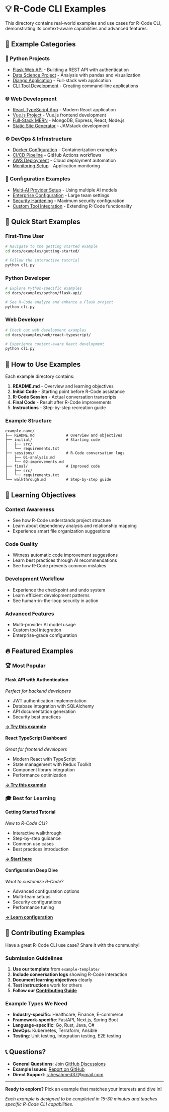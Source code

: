 # 💡 R-Code CLI Examples

This directory contains real-world examples and use cases for R-Code CLI, demonstrating its context-aware capabilities and advanced features.

## 📁 Example Categories

### **🐍 Python Projects**

- [Flask Web API](python/flask-api/) - Building a REST API with authentication
- [Data Science Project](python/data-science/) - Analysis with pandas and visualization
- [Django Application](python/django-app/) - Full-stack web application
- [CLI Tool Development](python/cli-tool/) - Creating command-line applications

### **🌐 Web Development**

- [React TypeScript App](web/react-typescript/) - Modern React application
- [Vue.js Project](web/vue-project/) - Vue.js frontend development
- [Full-Stack MERN](web/mern-stack/) - MongoDB, Express, React, Node.js
- [Static Site Generator](web/static-site/) - JAMstack development

### **⚙️ DevOps & Infrastructure**

- [Docker Configuration](devops/docker-setup/) - Containerization examples
- [CI/CD Pipeline](devops/github-actions/) - GitHub Actions workflows
- [AWS Deployment](devops/aws-deploy/) - Cloud deployment automation
- [Monitoring Setup](devops/monitoring/) - Application monitoring

### **🔧 Configuration Examples**

- [Multi-AI Provider Setup](config/multi-provider/) - Using multiple AI models
- [Enterprise Configuration](config/enterprise/) - Large team settings
- [Security Hardening](config/security/) - Maximum security configuration
- [Custom Tool Integration](config/custom-tools/) - Extending R-Code functionality

## 🚀 Quick Start Examples

### **First-Time User**

```bash
# Navigate to the getting started example
cd docs/examples/getting-started/

# Follow the interactive tutorial
python cli.py
```

### **Python Developer**

```bash
# Explore Python-specific examples
cd docs/examples/python/flask-api/

# See R-Code analyze and enhance a Flask project
python cli.py
```

### **Web Developer**

```bash
# Check out web development examples
cd docs/examples/web/react-typescript/

# Experience context-aware React development
python cli.py
```

## 📖 How to Use Examples

Each example directory contains:

1. **README.md** - Overview and learning objectives
2. **Initial Code** - Starting point before R-Code assistance
3. **R-Code Session** - Actual conversation transcripts
4. **Final Code** - Result after R-Code improvements
5. **Instructions** - Step-by-step recreation guide

### **Example Structure**

```
example-name/
├── README.md              # Overview and objectives
├── initial/               # Starting code
│   ├── src/
│   └── requirements.txt
├── sessions/              # R-Code conversation logs
│   ├── 01-analysis.md
│   └── 02-improvements.md
├── final/                 # Improved code
│   ├── src/
│   └── requirements.txt
└── walkthrough.md         # Step-by-step guide
```

## 🎯 Learning Objectives

### **Context Awareness**

- See how R-Code understands project structure
- Learn about dependency analysis and relationship mapping
- Experience smart file organization suggestions

### **Code Quality**

- Witness automatic code improvement suggestions
- Learn best practices through AI recommendations
- See how R-Code prevents common mistakes

### **Development Workflow**

- Experience the checkpoint and undo system
- Learn efficient development patterns
- See human-in-the-loop security in action

### **Advanced Features**

- Multi-provider AI model usage
- Custom tool integration
- Enterprise-grade configuration

## 🔥 Featured Examples

### **🏆 Most Popular**

#### **Flask API with Authentication**

_Perfect for backend developers_

- JWT authentication implementation
- Database integration with SQLAlchemy
- API documentation generation
- Security best practices

[**→ Try this example**](python/flask-api/)

#### **React TypeScript Dashboard**

_Great for frontend developers_

- Modern React with TypeScript
- State management with Redux Toolkit
- Component library integration
- Performance optimization

[**→ Try this example**](web/react-typescript/)

### **🎓 Best for Learning**

#### **Getting Started Tutorial**

_New to R-Code CLI?_

- Interactive walkthrough
- Step-by-step guidance
- Common use cases
- Best practices introduction

[**→ Start here**](getting-started/)

#### **Configuration Deep Dive**

_Want to customize R-Code?_

- Advanced configuration options
- Multi-team setups
- Security configurations
- Performance tuning

[**→ Learn configuration**](config/enterprise/)

## 🤝 Contributing Examples

Have a great R-Code CLI use case? Share it with the community!

### **Submission Guidelines**

1. **Use our template** from `example-template/`
2. **Include conversation logs** showing R-Code interaction
3. **Document learning objectives** clearly
4. **Test instructions** work for others
5. **Follow our [Contributing Guide](../../CONTRIBUTING.md)**

### **Example Types We Need**

- **Industry-specific**: Healthcare, Finance, E-commerce
- **Framework-specific**: FastAPI, Next.js, Spring Boot
- **Language-specific**: Go, Rust, Java, C#
- **DevOps**: Kubernetes, Terraform, Ansible
- **Testing**: Unit testing, Integration testing, E2E testing

## 📞 Questions?

- **General Questions**: Join [GitHub Discussions](https://github.com/RaheesAhmed/R-Code-CLI/discussions)
- **Example Issues**: [Report on GitHub](https://github.com/RaheesAhmed/R-Code-CLI/issues)
- **Direct Support**: [rahesahmed37@gmail.com](mailto:rahesahmed37@gmail.com)

---

**Ready to explore?** Pick an example that matches your interests and dive in!

_Each example is designed to be completed in 15-30 minutes and teaches specific R-Code CLI capabilities._
